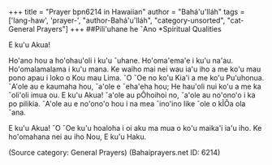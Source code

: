 +++
title = "Prayer bpn6214 in Hawaiian"
author = "Bahá'u'lláh"
tags = ['lang-haw', 'prayer-', "author-Bahá'u'lláh", "category-unsorted", "cat-General Prayers"]
+++
##Pili'uhane he ˇAno
*Spiritual Qualities

E ku'u Akua!

Ho'ano hou a ho'ohau'oli i ku'u ˇuhane. Ho'oma'ema'e i ku'u na'au. Ho'omalamalama i ku'u mana. Ke waiho mai nei wau ia'u iho a me ko'u mau pono apau i loko o Kou mau Lima. ˇO ˇOe no ko'u Kia'i a me ko'u Pu'uhonua. ˇA'ole au e kaumaha hou, ˇa'ole e ˇeha'eha hou; He hau'oli nui ko'u a me ka ˇoli'oli imua ou. E ku'u Akua! ˇa'ole au pÔhoihoi no, ˇa'ole au no'ono'o i ka po pilikia. ˇA'ole au e no'ono'o hou i na mea ˇino'ino like ˇole o kÎÔa ola ˇana. 

E ku'u Akua! ˇO ˇOe ku'u hoaloha i oi aku ma mua o ko'u maika'i ia'u iho. Ke ho'omahana nei au iho Nou, E ku'u Haku.

(Source category: General Prayers)
(Bahaiprayers.net ID: 6214)
